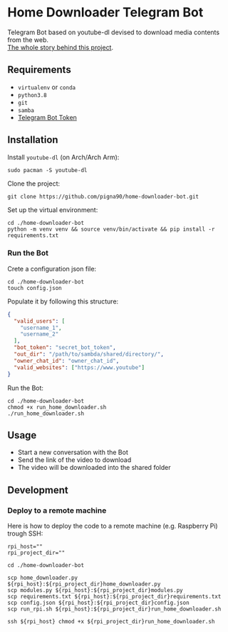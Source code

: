 # Home Downloader Telegram Bot
Telegram Bot based on youtube-dl devised to download media contents from the web.  
[The whole story behind this project](https://alerom90.medium.com/how-i-made-my-girlfriend-happy-with-a-simple-telegram-bot-2be8e4b150e7?source=friends_link&sk=742b5296b19b0eae0e7f8827dbc747f4).

## Requirements 
- `virtualenv` or `conda`
- `python3.8`
- `git`
- `samba`
- [Telegram Bot Token](https://core.telegram.org/bots)
## Installation  
Install `youtube-dl` (on Arch/Arch Arm):
```shell script
sudo pacman -S youtube-dl
```
Clone the project:
```shell script
git clone https://github.com/pigna90/home-downloader-bot.git
```
Set up the virtual environment:
```shell script
cd ./home-downloader-bot
python -m venv venv && source venv/bin/activate && pip install -r requirements.txt
```
### Run the Bot
Crete a configuration json file:
```shell script
cd ./home-downloader-bot
touch config.json
```
Populate it by following this structure:
```json
{
  "valid_users": [
    "username_1",
    "username_2"
  ],
  "bot_token": "secret_bot_token",
  "out_dir": "/path/to/sambda/shared/directory/",
  "owner_chat_id": "owner_chat_id",
  "valid_websites": ["https://www.youtube"]
}
```
Run the Bot:
```shell script
cd ./home-downloader-bot
chmod +x run_home_downloader.sh
./run_home_downloader.sh
```
## Usage  
- Start a new conversation with the Bot
- Send the link of the video to download
- The video will be downloaded into the shared folder
## Development
### Deploy to a remote machine
Here is how to deploy the code to a remote machine (e.g. Raspberry Pi) trough SSH:
```shell script
rpi_host=""
rpi_project_dir=""

cd ./home-downloader-bot

scp home_downloader.py ${rpi_host}:${rpi_project_dir}home_downloader.py
scp modules.py ${rpi_host}:${rpi_project_dir}modules.py
scp requirements.txt ${rpi_host}:${rpi_project_dir}requirements.txt
scp config.json ${rpi_host}:${rpi_project_dir}config.json
scp run_rpi.sh ${rpi_host}:${rpi_project_dir}run_home_downloader.sh

ssh ${rpi_host} chmod +x ${rpi_project_dir}run_home_downloader.sh
```

